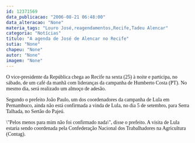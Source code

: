 ```yaml
---
id: 12371569
data_publicacao: "2006-08-21 06:48:00"
data_alteracao: "None"
materia_tags: "Louro José,reagendamentos,Recife,Tadeu Alencar"
categoria: "Notícias"
titulo: "A agenda de José de Alencar no Recife"
sutia: "None"
chapeu: "None"
autor: "None"
imagem: "None"
---
```

<p><P><FONT face=Verdana>O vice-presidente da República chega ao Recife na sexta (25) à noite e participa, no sábado, de um café da manhã com lideranças da campanha de Humberto Costa (PT). No mesmo dia, será realizado um almoço de adesão. </FONT></P></p>
<p><P><FONT face=Verdana>Segundo o prefeito João Paulo, um dos coordenadores da campanha de Lula em Pernambuco, ainda não está confirmada a vinda de Lula, no dia 5 de setembro, para Serra Talhada, no Sertão do Pajeú. </FONT></P></p>
<p><P><FONT face=Verdana>\"Pelos menos para mim não foi confirmado nada\", disse o prefeito. A visita de Lula estaria sendo coordenada pela Confederação Nacional dos Trabalhadores na Agricultura (Contag).</FONT></P> </p>

